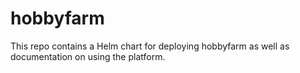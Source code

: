 # hobbyfarm

This repo contains a Helm chart for deploying hobbyfarm as well as documentation on using the platform.
